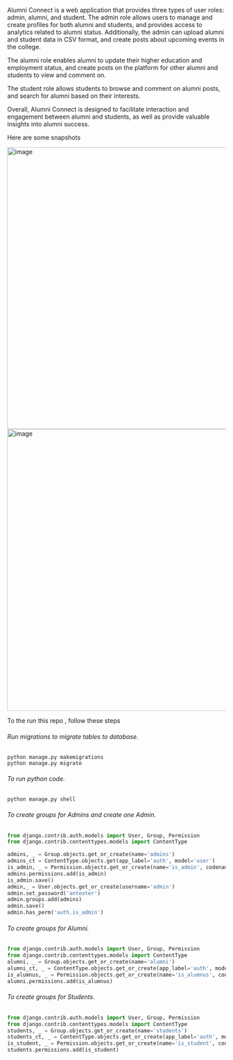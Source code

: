Alumni Connect is a web application that provides three types of user roles: admin, alumni, and student. The admin role allows users to manage and create profiles for both alumni and students, and provides access to analytics related to alumni status. Additionally, the admin can upload alumni and student data in CSV format, and create posts about upcoming events in the college.

The alumni role enables alumni to update their higher education and employment status, and create posts on the platform for other alumni and students to view and comment on.

The student role allows students to browse and comment on alumni posts, and search for alumni based on their interests.

Overall, Alumni Connect is designed to facilitate interaction and engagement between alumni and students, as well as provide valuable insights into alumni success.

Here are some snapshots

<img width="650" alt="image" src="https://user-images.githubusercontent.com/118751863/219826577-737dec66-9a8c-43db-b0fc-1258c17b77dd.png"><img width="650" alt="image" src="https://user-images.githubusercontent.com/118751863/219826642-9c7c3695-a684-472f-9824-8fa4572e1720.png">



  

To the run this repo , follow these steps
###### Run migrations to migrate tables to database.

```Shell
python manage.py makemigrations
python manage.py migrate
```

###### To run python code.

```Shell
python manage.py shell
```

###### To create groups for Admins and create one Admin.

```Python
from django.contrib.auth.models import User, Group, Permission
from django.contrib.contenttypes.models import ContentType

admins, _ = Group.objects.get_or_create(name='admins')
admins_ct = ContentType.objects.get(app_label='auth', model='user')
is_admin, _ = Permission.objects.get_or_create(name='is_admin', codename='is_admin', content_type=admins_ct)
admins.permissions.add(is_admin)
is_admin.save()
admin,_ = User.objects.get_or_create(username='admin')
admin.set_password('anteater')
admin.groups.add(admins)
admin.save()
admin.has_perm('auth.is_admin')
```

###### To create groups for Alumni.

```Python
from django.contrib.auth.models import User, Group, Permission
from django.contrib.contenttypes.models import ContentType
alumni, _ = Group.objects.get_or_create(name='alumni')
alumni_ct, _ = ContentType.objects.get_or_create(app_label='auth', model='user')
is_alumnus, _ = Permission.objects.get_or_create(name='is_alumnus', codename='is_alumnus', content_type=alumni_ct)
alumni.permissions.add(is_alumnus)
```

###### To create groups for Students.

```Python
from django.contrib.auth.models import User, Group, Permission
from django.contrib.contenttypes.models import ContentType
students, _ = Group.objects.get_or_create(name='students')
students_ct, _ = ContentType.objects.get_or_create(app_label='auth', model='User')
is_student, _ = Permission.objects.get_or_create(name='is_student', codename='is_student', content_type=students_ct)
students.permissions.add(is_student)
```
